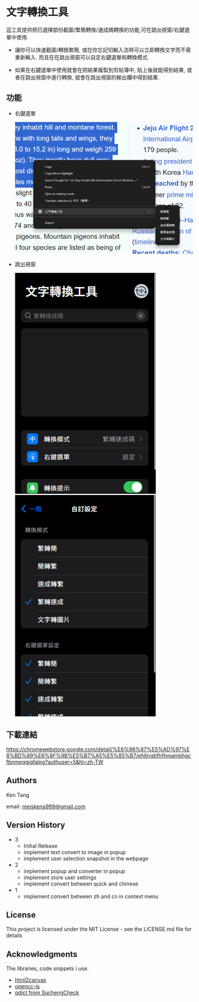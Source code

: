# 文字轉換工具

這工具提供把已選擇部份截圖/繁簡轉換/速成碼轉換的功能,可在跳出視窗/右鍵選單中使用.

* 讓你可以快速截圖/轉換繁簡, 或在你忘記切輸入法時可以立即轉換文字而不需重新輸入. 而且在在跳出視窗可以自定右鍵選單和轉換模式.

* 如果在右鍵選單中使用就會在把結果複製到剪貼簿中, 貼上後就能得到結果, 或者在跳出視窗中進行轉換, 就會在跳出視窗的輸出欄中得到結果.

## 功能

* 右鍵選單 

  ![1735565917435](readme_images/1735565917435.png)

* 跳出視窗 

  ![1735566081392](readme_images/1735566081392.png)![1735566103604](readme_images/1735566101519.png)

## 下載連結

https://chromewebstore.google.com/detail/%E6%96%87%E5%AD%97%E8%BD%89%E6%8F%9B%E5%B7%A5%E5%85%B7/efdjngbfhfhmambhgcfbnmpggjgfalpg?authuser=5&hl=zh-TW

## Authors

Ken Tang

email: meiskena999@gmail.com

## Version History

* 3
  * Initial Release
  * implement text convert to image in popup
  * implement user selection snapshot in the webpage
* 2
  * implement popup and converter in popup
  * implement store user settings
  * implement convert between quick and chinese
* 1
  * implement convert between zh and cn in context menu

## License

This project is licensed under the MIT License - see the LICENSE.md file for details

## Acknowledgments

The libraries, code snippets i use.

* [html2canvas](https://github.com/niklasvh/html2canvas)
* [opencc-js](https://github.com/nk2028/opencc-js?tab=readme-ov-file)
* [qdict from SuchengCheck](https://github.com/s2031215/SuchengCheck/blob/main/qdict_mini.js)

